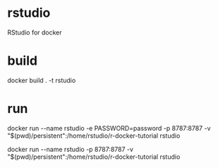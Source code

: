 # rstudio
RStudio for docker

# build
docker build . -t rstudio

# run
docker run --name rstudio -e PASSWORD=password  -p 8787:8787 -v "$(pwd)/persistent":/home/rstudio/r-docker-tutorial  rstudio

docker run --name rstudio -p 8787:8787 -v "$(pwd)/persistent":/home/rstudio/r-docker-tutorial rstudio
